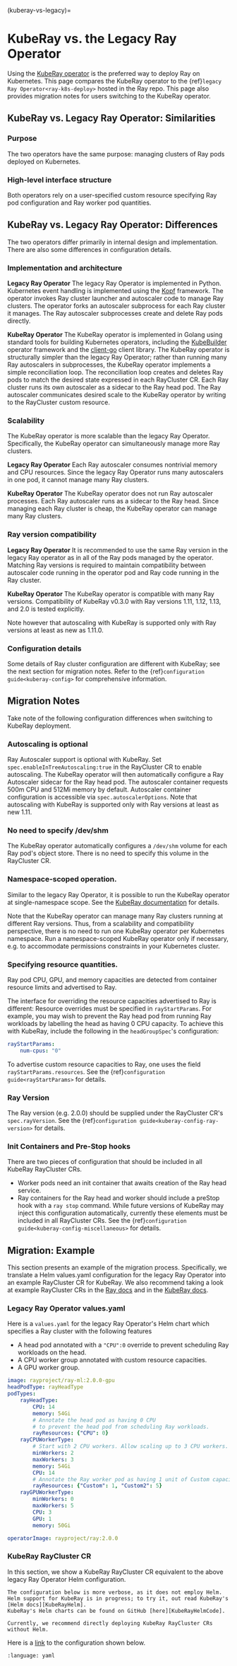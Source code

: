 (kuberay-vs-legacy)=

# KubeRay vs. the Legacy Ray Operator

Using the [KubeRay operator](https://ray-project.github.io/kuberay/components/operator/)
is the preferred way to deploy Ray on Kubernetes.
This page compares the KubeRay operator to the {ref}`legacy Ray Operator<ray-k8s-deploy>` hosted in the Ray repo.
This page also provides migration notes for users switching to the KubeRay operator.

## KubeRay vs. Legacy Ray Operator: Similarities

### Purpose
The two operators have the same purpose: managing clusters of Ray pods deployed on Kubernetes.

### High-level interface structure
Both operators rely on a user-specified custom resource specifying Ray pod configuration and
Ray worker pod quantities.

## KubeRay vs. Legacy Ray Operator: Differences

The two operators differ primarily in internal design and implementation.
There are also some differences in configuration details.

### Implementation and architecture
**Legacy Ray Operator** The legacy Ray Operator is implemented in Python.
Kubernetes event handling is implemented using the [Kopf](https://kopf.readthedocs.io/en/stable/) framework.
The operator invokes Ray cluster launcher and autoscaler code to manage Ray clusters.
The operator forks an autoscaler subprocess for each Ray cluster it manages.
The Ray autoscaler subprocesses create and delete Ray pods directly.

**KubeRay Operator** The KubeRay operator is implemented in Golang using standard tools
for building Kubernetes operators, including the [KubeBuilder](https://github.com/kubernetes-sigs/kubebuilder)
operator framework
and the [client-go](https://github.com/kubernetes/client-go) client library.
The KubeRay operator is structurally simpler than the legacy Ray Operator;
rather than running many Ray autoscalers in subprocesses, the KubeRay operator implements a simple
reconciliation loop. The reconciliation loop creates and deletes Ray pods to match the desired
state expressed in each RayCluster CR.
Each Ray cluster runs its own autoscaler as a sidecar to the Ray head pod.
The Ray autoscaler communicates desired scale to the KubeRay operator by writing to the RayCluster
custom resource.

### Scalability
The KubeRay operator is more scalable than the legacy Ray Operator. Specifically, the
KubeRay operator can simultaneously manage more Ray clusters.

**Legacy Ray Operator** Each Ray autoscaler consumes nontrivial memory and CPU resources.
Since the legacy Ray Operator runs many autoscalers in one pod, it cannot manage many Ray clusters.

**KubeRay Operator** The KubeRay operator does not run Ray autoscaler processes.
Each Ray autoscaler runs as a sidecar to the Ray head. Since managing each Ray cluster is cheap,
the KubeRay operator can manage many Ray clusters.

### Ray version compatibility

**Legacy Ray Operator**
It is recommended to use the same Ray version in the legacy Ray operator
as in all of the Ray pods managed by the operator.
Matching Ray versions is required to maintain compatibility between autoscaler code
running in the operator pod and Ray code running in the Ray cluster.

**KubeRay Operator**
The KubeRay operator is compatible with many Ray versions.
Compatibility of KubeRay v0.3.0 with Ray versions 1.11, 1.12, 1.13, and 2.0 is tested explicitly.

Note however that autoscaling with KubeRay is supported only with Ray versions
at least as new as 1.11.0.

### Configuration details
Some details of Ray cluster configuration are different with KubeRay; see the next section
for migration notes. Refer to the {ref}`configuration guide<kuberay-config>` for comprehensive
information.

## Migration Notes

Take note of the following configuration differences when switching to KubeRay
deployment.

### Autoscaling is optional
Ray Autoscaler support is optional with KubeRay. Set `spec.enableInTreeAutoscaling:true`
in the RayCluster CR to enable autoscaling. The KubeRay operator will then automatically
configure a Ray Autoscaler sidecar for the Ray head pod.
The autoscaler container requests 500m CPU and 512Mi memory by default.
Autoscaler container configuration is accessible via `spec.autoscalerOptions`.
Note that autoscaling with KubeRay is supported only with Ray versions at least as new 1.11.

### No need to specify /dev/shm
The KubeRay operator automatically configures a `/dev/shm` volume for each Ray pod's object store.
There is no need to specify this volume in the RayCluster CR.

### Namespace-scoped operation.
Similar to the legacy Ray Operator, it is possible to run the KubeRay operator at single-namespace scope.
See the [KubeRay documentation][KubeRaySingleNamespace] for details.

Note that the KubeRay operator can manage many Ray clusters running at different Ray versions.
Thus, from a scalability and compatibility perspective, there is no need to run
one KubeRay operator per Kubernetes namespace. Run a namespace-scoped KubeRay operator
only if necessary, e.g. to accommodate permissions constraints in your Kubernetes cluster.

### Specifying resource quantities.
Ray pod CPU, GPU, and memory capacities are detected from container resource limits and advertised
to Ray.

The interface for overriding the resource capacities advertised to Ray is different:
Resource overrides must be specified in `rayStartParams`.
For example, you may wish to prevent the Ray head pod
from running Ray workloads by labelling the head as having 0 CPU capacity.
To achieve this with KubeRay, include the following in the `headGroupSpec`'s configuration:
```yaml
rayStartParams:
    num-cpus: "0"
```
To advertise custom resource capacities to Ray, one uses the field `rayStartParams.resources`.
See the {ref}`configuration guide<rayStartParams>` for details.

[KuberaySingleNamespace]: https://github.com/ray-project/kuberay#single-namespace-version

### Ray Version
The Ray version (e.g. 2.0.0) should be supplied under the RayCluster CR's `spec.rayVersion`.
See the {ref}`configuration guide<kuberay-config-ray-version>` for details.

### Init Containers and Pre-Stop hooks
There are two pieces of configuration that should be included in all KubeRay RayCluster CRs.
- Worker pods need an init container that awaits creation of the Ray head service.
- Ray containers for the Ray head and worker should include a preStop hook with a `ray stop`
  command.
While future versions of KubeRay may inject this configuration automatically,
currently these elements must be included in all RayCluster CRs.
See the {ref}`configuration guide<kuberay-config-miscellaneous>` for details.

## Migration: Example
This section presents an example of the migration process.
Specifically, we translate a Helm values.yaml configuration for the legacy Ray Operator into
an example RayCluster CR for KubeRay.
We also recommend taking a look at example RayCluster CRs in the [Ray docs][RayExamples]
and in the [KubeRay docs][KubeRayExamples].

### Legacy Ray Operator values.yaml
Here is a `values.yaml` for the legacy Ray Operator's Helm chart which specifies a Ray cluster
with the following features
- A head pod annotated with a `"CPU":0` override to prevent scheduling Ray workloads on the head.
- A CPU worker group annotated with custom resource capacities.
- A GPU worker group.
```yaml
image: rayproject/ray-ml:2.0.0-gpu
headPodType: rayHeadType
podTypes:
    rayHeadType:
        CPU: 14
        memory: 54Gi
        # Annotate the head pod as having 0 CPU
        # to prevent the head pod from scheduling Ray workloads.
        rayResources: {"CPU": 0}
    rayCPUWorkerType:
        # Start with 2 CPU workers. Allow scaling up to 3 CPU workers.
        minWorkers: 2
        maxWorkers: 3
        memory: 54Gi
        CPU: 14
        # Annotate the Ray worker pod as having 1 unit of Custom capacity and 5 units of "Custom2" capacity
        rayResources: {"Custom": 1, "Custom2": 5}
    rayGPUWorkerType:
        minWorkers: 0
        maxWorkers: 5
        CPU: 3
        GPU: 1
        memory: 50Gi

operatorImage: rayproject/ray:2.0.0
```

### KubeRay RayCluster CR
In this section, we show a KubeRay RayCluster CR equivalent to the above legacy Ray Operator Helm configuration.

```{note}
The configuration below is more verbose, as it does not employ Helm.
Helm support for KubeRay is in progress; to try it, out read KubeRay's [Helm docs][KubeRayHelm].
KubeRay's Helm charts can be found on GitHub [here][KubeRayHelmCode].

Currently, we recommend directly deploying KubeRay RayCluster CRs without Helm.
```

Here is a [link][ConfigLink] to the configuration shown below.

```{literalinclude} ../configs/migration-example.yaml
:language: yaml
```
[RayExamples]: https://github.com/ray-project/ray/tree/master/doc/source/cluster/kubernetes/configs
[KubeRayExamples]: https://ray-project.github.io/kuberay/components/operator/#running-an-example-cluster
[ConfigLink]: https://github.com/ray-project/ray/blob/master/doc/source/cluster/kubernetes/configs/migration-example.yaml
[KubeRayHelm]: https://ray-project.github.io/kuberay/deploy/helm/
[KubeRayHelmCode]: https://github.com/ray-project/kuberay/tree/master/helm-chart
